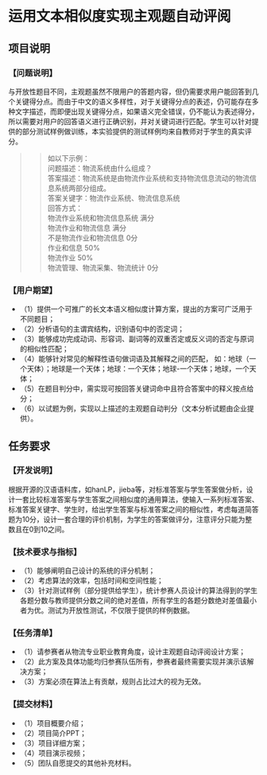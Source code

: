 # 运用文本相似度实现主观题自动评阅 

## 项目说明

### 【问题说明】

与开放性题目不同，主观题虽然不限用户的答题内容，但仍需要求用户能回答到几个关键得分点。而由于中文的语义多样性，对于关键得分点的表述，仍可能存在多种文字描述，而即便出现关键得分点，如果语义完全错误，仍不能认为表述得分，所以需要对用户的回答语义进行正确识别，并对关键词进行匹配。学生可以针对提供的部分测试样例做训练，本实验提供的测试样例均来自教师对于学生的真实评分。

 >> 如以下示例：   
  问题描述：物流系统由什么组成？   
  答案描述：物流系统是由物流作业系统和支持物流信息流动的物流信息系统两部分组成。   
  答案关键字：物流作业系统、物流信息系统   
  回答方式：   
  物流作业系统和物流信息系统 满分   
  物流作业和物流信息 满分   
  不是物流作业和物流信息 0分   
  作业和信息 50%   
  物流作业 50%   
  物流管理、物流采集、物流统计 0分  
### 【用户期望】

- （1）提供一个可推广的长文本语义相似度计算方案，提出的方案可广泛用于不同题目； 
- （2）分析语句的主谓宾结构，识别语句中的否定词； 
- （3）能够成功完成动词、形容词、副词等的双重否定或反义词的否定与原词的相似性匹配；
- （4）能够针对常见的解释性语句做词语及其解释之间的匹配， 如：地球（一个天体）；地球是一个天体；地球：一个天体；地球-一个天体；地球，一个天体；
- （5）在题目判分中，需实现可按回答关键词命中且符合答案中的释义按点给分； 
- （6）以试题为例，实现以上描述的主观题自动判分（文本分析试题由企业提供）。 

## 任务要求
### 【开发说明】 
根据开源的汉语语料库，如hanLP，jieba等，对标准答案与学生答案做分析，设计一套比较标准答案与学生答案之间相似度的通用算法，使输入一系列标准答案、标准答案关键字、学生时，给出学生答案与标准答案之间的相似性，考虑每道简答题为10分，设计一套合理的评价机制，为学生的答案做评分，注意评分只能为整数且在0到10之间。 

### 【技术要求与指标】

- （1）能够阐明自己设计的系统的评分机制； 
- （2）考虑算法的效率，包括时间和空间性能； 
- （3）针对测试样例（部分提供给学生），统计参赛人员设计的算法得到的学生各题分数与教师提供分数之间的绝对差值，所有学生的各题分数绝对差值最小者为优。测试为开放性测试，不仅限于提供的样例数据。 

### 【任务清单】 
- （1）请参赛者从物流专业职业教育角度，设计主观题自动评阅设计方案； 
- （2）此方案及具体功能均归参赛队伍所有，参赛者最终需要实现并演示该解决方案； 
- （3）方案必须在算法上有贡献，规则占比过大的视为无效。 
### 【提交材料】 
- （1）项目概要介绍； 
- （2）项目简介PPT； 
- （3）项目详细方案； 
- （4）项目演示视频； 
- （5）团队自愿提交的其他补充材料。 